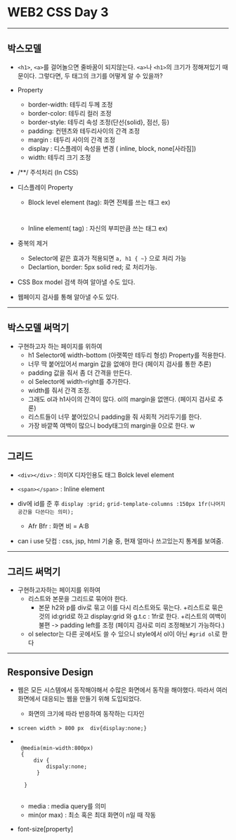 # WEB2 CSS Day 3

- - -

## 박스모델
+ `<h1>`, `<a>`를 걸어놀으면 줄바꿈이 되지않는다.
 `<a>`나 `<h1>`의 크기가 정해져있기 때문이다. 그렇다면, 두 태그의 크기를 어떻게 알 수 있을까?



+ Property
	+ border-width: 테두리 두께 조정
	+ border-color: 테두리 컬러 조정
	+ border-style: 테두리 속성 조정(단선{solid}, 점선, 등) 
	+ padding: 컨텐츠와 테두리사이의 간격 조정
	+ margin : 테두리 사이의 간격 조정
	+ display : 디스플레이 속성을 변경 ( inline, block, none[사라짐])
	+ width: 테두리 크기 조정

+ /**/ 주석처리 (In CSS)

+ 디스플레이 Property
	+ Block level element (tag): 화면 전체를 쓰는 태그 ex) <h1>
	+ Inline element( tag) : 자신의 부피만큼 쓰는 태그 ex) <a>

+ 중복의 제거
	+ Selector에 같은 효과가 적용되면 `a, h1 { ~}` 으로 처리 가능
	+ Declartion, border: 5px solid red; 로 처리가능.
+ CSS Box model 검색 하여 알아낼 수도 있다.
+ 웹페이지 검사를 통해 알아낼 수도 있다.

- - -
## 박스모델 써먹기

+ 구현하고자 하는 페이지를 위하여 
	+ h1 Selector에 width-bottom (아랫쪽만 테두리 형성) Property를 적용한다.
	+ 너무 딱 붙어있어서 margin 값을 없애야 한다 (페이지 검사를 통한 추론)
	+ padding 값을 줘서 좀 더 간격을 만든다.
	+ ol Selector에 width-right를 추가한다.
	+ width를 줘서 간격 조정.
	+ 그래도 ol과 h1사이의 간격이 많다. ol의 margin을 없앤다. (페이지 검사로 추론)
	+ 리스트들이 너무 붙어있으니 padding을 줘 사회적 거리두기를 한다.
	+ 가장 바깥쪽 여백이 많으니 body태그의 margin을 0으로 한다.
w


- - -

## 그리드

+ `<div></div>` : 의미X 디자인용도 태그 Bolck level element
+ `<span></span>` : Inline element

+ div에 id를 준 후 `display :grid;` `grid-template-columns :150px 1fr(나머지 공간을 다쓴다는 의미);`
	+ Afr Bfr  : 화면 비 = A:B 

+ can i use 닷컴 : css, jsp, html 기술 중, 현재 얼마나 쓰고있는지 통계를 보여줌.



- - -

## 그리드 써먹기

+ 구현하고자하는 페이지를 위하여
	+ 리스트와 본문을 그리드로 묶어야 한다.
		+ 본문 h2와 p를 div로 묶고 이를 다시 리스트와도 묶는다.
	+리스트로 묶은 것의 id:grid로 하고 display:grid 와 g.t.c : 1fr로 한다.
	+리스트의 여백이 불편 -> padding left를 조정 (페이지 검사로 미리 조정해보기 가능하다.)
	+ ol selector는 다른 곳에서도 쓸 수 있으니 style에서 ol이 아닌 `#grid ol`로 한다
		
- - -

## Responsive Design
+ 웹은 모든 시스템에서 동작해야해서 수많은 화면에서 동작을 해야했다. 따라서 여러 화면에서 대응되는 웹을 만들기 위해 도입되었다.
	+ 화면의 크기에 따라 반응하여 동작하는 디자인

+ ```screen width > 800 px  div{display:none;}```
+  <pre>	<code>
	@media(min-width:800px) 
	{     
		div { 
			dispaly:none;
		 }

	 } 
	</code> </pre>
	+ media : media query를 의미
	+ min(or max) : 최소 혹은 최대 화면이 n일 때 작동


+ font-size[property]



